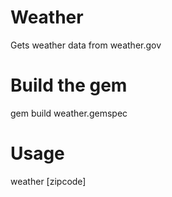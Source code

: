 # Weather
Gets weather data from weather.gov

# Build the gem
gem build weather.gemspec

# Usage
weather [zipcode]
